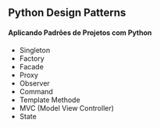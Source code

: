 ## Python Design Patterns

#### Aplicando Padrões de Projetos  com Python
* Singleton
* Factory
* Facade
* Proxy
* Observer
* Command
* Template Methode
* MVC (Model View Controller)
* State
